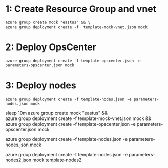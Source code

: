 

# 1: Create Resource Group and vnet

```
azure group create mock "eastus" && \
azure group deployment create -f  template-mock-vnet.json mock
```

# 2: Deploy OpsCenter

```
azure group deployment create -f template-opscenter.json -e parameters-opscenter.json mock
```

# 3: Deploy nodes

```
azure group deployment create -f template-nodes.json -e parameters-nodes.json mock
```

sleep 10m
azure group create mock "eastus" && \
azure group deployment create -f  template-mock-vnet.json mock && \
azure group deployment create -f template-opscenter.json -e parameters-opscenter.json mock

azure group deployment create -f template-nodes.json -e parameters-nodes.json mock

azure group deployment create -f template-nodes.json -e parameters-nodes2.json mock template-nodes2
